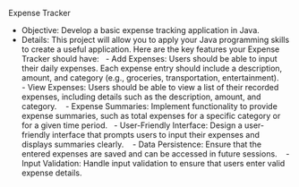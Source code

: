 Expense Tracker
- Objective: Develop a basic expense tracking application in Java.
- Details: This project will allow you to apply your Java programming skills to create a useful application. Here are the key features your Expense Tracker should have:
  - Add Expenses: Users should be able to input their daily expenses. Each expense entry should include a description, amount, and category (e.g., groceries, transportation, entertainment).
   - View Expenses: Users should be able to view a list of their recorded expenses, including details such as the description, amount, and category.
   - Expense Summaries: Implement functionality to provide expense summaries, such as total expenses for a specific category or for a given time period.
  - User-Friendly Interface: Design a user-friendly interface that prompts users to input their expenses and displays summaries clearly.
   - Data Persistence: Ensure that the entered expenses are saved and can be accessed in future sessions.
   - Input Validation: Handle input validation to ensure that users enter valid expense details.
